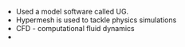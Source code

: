 - Used a model software called UG.
- Hypermesh is used to tackle physics simulations 
- CFD - computational fluid dynamics 
- 